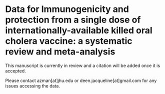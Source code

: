 # Data for Immunogenicity and protection from a single dose of internationally-available killed oral cholera vaccine: a systematic review and meta-analysis

This manuscript is currently in review and a citation will be added once it is accepted. 

Please contact azman[at]jhu.edu or deen.jacqueline[at]gmail.com for any issues accessing the data.


